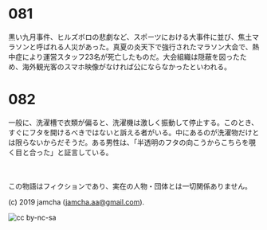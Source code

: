 

# 081

黒い九月事件、ヒルズボロの悲劇など、スポーツにおける大事件に並び、焦土マラソンと呼ばれる人災があった。真夏の炎天下で強行されたマラソン大会で、熱中症により運営スタッフ23名が死亡したものだ。大会組織は隠蔽を図ったため、海外観光客のスマホ映像がなければ公にならなかったといわれる。

# 082

一般に、洗濯槽で衣類が偏ると、洗濯機は激しく振動して停止する。このとき、すぐにフタを開けるべきではないと訴える者がいる。中にあるのが洗濯物だけとは限らないからだそうだ。ある男性は、「半透明のフタの向こうからこちらを覗く目と合った」と証言している。

<br>  
<br>  
この物語はフィクションであり、実在の人物・団体とは一切関係ありません。  

(c) 2019 jamcha (jamcha.aa@gmail.com).  

![cc by-nc-sa](https://i.creativecommons.org/l/by-nc-sa/4.0/88x31.png)  


